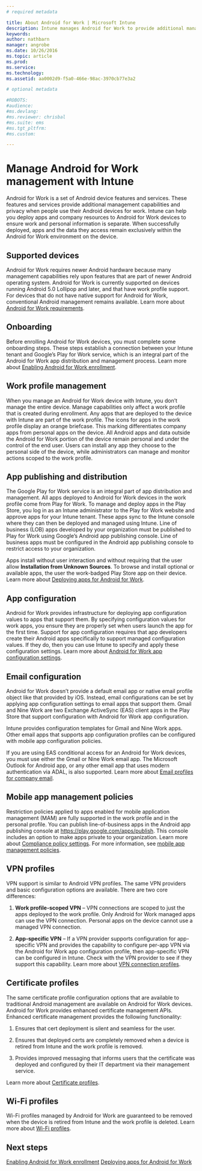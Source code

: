 ```yaml
---
# required metadata

title: About Android for Work | Microsoft Intune
description: Intune manages Android for Work to provide additional management capabilities and privacy when people use their Android devices for work.
keywords:
author: nathbarn
manager: angrobe
ms.date: 10/26/2016
ms.topic: article
ms.prod:
ms.service:
ms.technology:
ms.assetid: aa0002d9-f5a0-466e-98ac-3970cb77e3a2

# optional metadata

#ROBOTS:
#audience:
#ms.devlang:
#ms.reviewer: chrisbal
#ms.suite: ems
#ms.tgt_pltfrm:
#ms.custom:

---
```


# Manage Android for Work management with Intune

Android for Work is a set of Android device features and services. These features and services provide additional management capabilities and privacy when people use their Android devices for work. Intune can help you deploy apps and company resources to Android for Work devices to ensure work and personal information is separate. When successfully deployed, apps and the data they access remain exclusively within the Android for Work environment on the device.

## Supported devices

Android for Work requires newer Android hardware because many management capabilities rely upon features that are part of newer Android operating system. Android for Work is currently supported on devices running Android 5.0 Lollipop and later, and that have work profile support. For devices that do not have native support for Android for Work, conventional Android management remains available. Learn more about [Android for Work requirements](https://support.google.com/work/android/answer/6174145?hl=en&ref_topic=6151012).

## Onboarding

Before enrolling Android for Work devices, you must complete some onboarding steps. These steps establish a connection between your Intune tenant and Google’s Play for Work service, which is an integral part of the Android for Work app distribution and management process. Learn more about [Enabling Android for Work enrollment](https://docs.microsoft.com/en-us/intune/deploy-use/set-up-android-for-work).

## Work profile management

When you manage an Android for Work device with Intune, you don’t manage the entire device. Manage capabilities only affect a work profile that is created during enrollment. Any apps that are deployed to the device with Intune are part of the work profile. The icons for apps in the work profile display an orange briefcase. This marking differentiates company apps from personal apps on the device. All Android apps and data outside the Android for Work portion of the device remain personal and under the control of the end user. Users can install any app they choose to the personal side of the device, while administrators can manage and monitor actions scoped to the work profile.

## App publishing and distribution

The Google Play for Work service is an integral part of app distribution and management. All apps deployed to Android for Work devices in the work profile come from Play for Work. To manage and deploy apps in the Play Store, you log in as an Intune administrator to the Play for Work website and approve apps for your Intune tenant. These apps sync to the Intune console where they can then be deployed and managed using Intune. Line of business (LOB) apps developed by your organization must be published to Play for Work using Google’s Android app publishing console. Line of business apps must be configured in the Android app publishing console to restrict access to your organization.

Apps install without user interaction and without requiring that the user allow **Installation from Unknown Sources**. To browse and install optional or available apps, the user the work-badged Play Store app on their device. Learn more about [Deploying apps for Android for Work](https://docs.microsoft.com/en-us/intune/deploy-use/android-for-work-apps).

## App configuration

Android for Work provides infrastructure for deploying app configuration values to apps that support them. By specifying configuration values for work apps, you ensure they are properly set when users launch the app for the first time. Support for app configuration requires that app developers create their Android apps specifically to support managed configuration values. If they do, then you can use Intune to specify and apply these configuration settings. Learn more about [Android for Work app configuration settings](deploy-use/afw-app-configuration-policy.md).

## Email configuration

Android for Work doesn’t provide a default email app or native email profile object like that provided by iOS. Instead, email configurations can be set by applying app configuration settings to email apps that support them. Gmail and Nine Work are two Exchange ActiveSync (EAS) client apps in the Play Store that support configuration with Android for Work app configuration.

Intune provides configuration templates for Gmail and Nine Work apps. Other email apps that supports app configuration profiles can be configured with mobile app configuration policies.

If you are using EAS conditional access for an Android for Work devices, you must use either the Gmail or Nine Work email app. The Microsoft Outlook for Android app, or any other email app that uses modern authentication via ADAL, is also supported. Learn more about [Email profiles for company email](configure-access-to-corporate-email-using-email-profiles-with-microsoft-intune.md).

## Mobile app management policies

Restriction policies applied to apps enabled for mobile application management (MAM) are fully supported in the work profile and in the personal profile. You can publish line-of-business apps in the Android app publishing console at https://play.google.com/apps/publish. This console includes an option to make apps private to your organization. Learn more about [Compliance policy settings](afw-compliance-policy-settings-in-microsoft-intune.md). For more information, see [mobile app management policies](protect-app-data-using-mobile-app-management-policies-with-microsoft-intune.md).

## VPN profiles

VPN support is similar to Android VPN profiles. The same VPN providers and basic configuration options are available. There are two core differences:

1.  **Work profile-scoped VPN** – VPN connections are scoped to just the apps deployed to the work profile. Only Android for Work managed apps can use the VPN connection. Personal apps on the device cannot use a managed VPN connection.

2.  **App-specific VPN** – If a VPN provider supports configuration for app-specific VPN and provides the capability to configure per-app VPN via the Android for Work app configuration profile, then app-specific VPN can be configured in Intune. Check with the VPN provider to see if they support this capability. Learn more about [VPN connection profiles](vpn-connections-in-microsoft-intune.md).

## Certificate profiles

The same certificate profile configuration options that are available to traditional Android management are available on Android for Work devices. Android for Work provides enhanced certificate management APIs. Enhanced certificate management provides the following functionality:

1.  Ensures that cert deployment is silent and seamless for the user.

2.  Ensures that deployed certs are completely removed when a device is retired from Intune and the work profile is removed.

3.  Provides improved messaging that informs users that the certificate was deployed and configured by their IT department via their management service.

Learn more about [Certificate profiles](secure-resource-access-with-certificate-profiles.md).

## Wi-Fi profiles

Wi-Fi profiles managed by Android for Work are guaranteed to be removed when the device is retired from Intune and the work profile is deleted. Learn more about [Wi-Fi profiles](wi-fi-connections-in-microsoft-intune.md).

## Next steps
[Enabling Android for Work enrollment](https://docs.microsoft.com/en-us/intune/deploy-use/set-up-android-for-work)
[Deploying apps for Android for Work](https://docs.microsoft.com/en-us/intune/deploy-use/android-for-work-apps)
